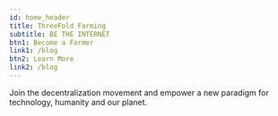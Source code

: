 ```yaml
---
id: home_header
title: ThreeFold Farming
subtitle: BE THE INTERNET
btn1: Become a Farmer
link1: /blog
btn2: Learn More
link2: /blog
---
```


Join the decentralization movement and empower a new paradigm for technology, humanity and our planet.